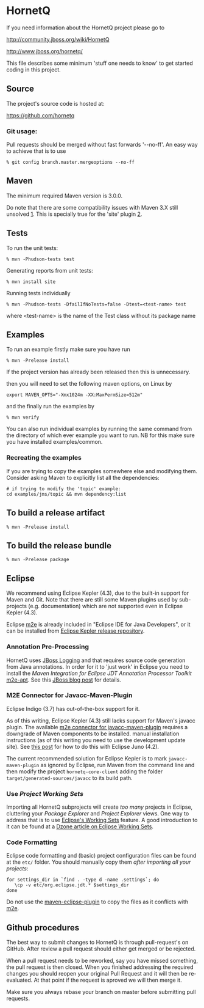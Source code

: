 # HornetQ

If you need information about the HornetQ project please go to

http://community.jboss.org/wiki/HornetQ

http://www.jboss.org/hornetq/

This file describes some minimum 'stuff one needs to know' to get
started coding in this project.

## Source

The project's source code is hosted at:

https://github.com/hornetq

### Git usage:

Pull requests should be merged without fast forwards '--no-ff'. An easy way to achieve that is to use

```% git config branch.master.mergeoptions --no-ff```

## Maven

The minimum required Maven version is 3.0.0.

Do note that there are some compatibility issues with Maven 3.X still
unsolved [1]. This is specially true for the 'site' plugin [2].

[1]: <https://cwiki.apache.org/MAVEN/maven-3x-compatibility-notes.html>
[2]: <https://cwiki.apache.org/MAVEN/maven-3x-and-site-plugin.html>

## Tests

To run the unit tests:

```% mvn -Phudson-tests test```

Generating reports from unit tests:

```% mvn install site```


Running tests individually

```% mvn -Phudson-tests -DfailIfNoTests=false -Dtest=<test-name> test ```

where &lt;test-name> is the name of the Test class without its package name


## Examples

To run an example firstly make sure you have run

```% mvn -Prelease install```

If the project version has already been released then this is unnecessary.

then you will need to set the following maven options, on Linux by

```export MAVEN_OPTS="-Xmx1024m -XX:MaxPermSize=512m"```

and the finally run the examples by

```% mvn verify```

You can also run individual examples by running the same command from the directory of which ever example you want to run.
NB for this make sure you have installed examples/common.

### Recreating the examples

If you are trying to copy the examples somewhere else and modifying them. Consider asking Maven to explicitly list all the dependencies:

```
# if trying to modify the 'topic' example:
cd examples/jms/topic && mvn dependency:list
```

## To build a release artifact

```% mvn -Prelease install```

## To build the release bundle

```% mvn -Prelease package```

## Eclipse

We recommend using Eclipse Kepler (4.3), due to the built-in support
for Maven and Git. Note that there are still some Maven plugins used
by sub-projects (e.g. documentation) which are not supported even in
Eclipse Kepler (4.3).

Eclipse [m2e] is already included in "Eclipse IDE for Java Developers", or it
can be installed from [Eclipse Kepler release repository].

[m2e]: http://eclipse.org/m2e/
[Eclipse Kepler release repository]: http://download.eclipse.org/releases/kepler

### Annotation Pre-Processing

HornetQ uses [JBoss Logging] and that requires source code generation from Java
annotations. In order for it to 'just work' in Eclipse you need to install the
_Maven Integration for Eclipse JDT Annotation Processor Toolkit_ [m2e-apt]. See
this [JBoss blog post] for details.

[JBoss Logging]: <https://community.jboss.org/wiki/JBossLoggingTooling>
[m2e-apt]: https://github.com/jbosstools/m2e-apt
[JBoss blog post]: https://community.jboss.org/en/tools/blog/2012/05/20/annotation-processing-support-in-m2e-or-m2e-apt-100-is-out

### M2E Connector for Javacc-Maven-Plugin

Eclipse Indigo (3.7) has out-of-the-box support for it.

As of this writing, Eclipse Kepler (4.3) still lacks support for
Maven's javacc plugin. The available [m2e connector for
javacc-maven-plugin] requires a downgrade of Maven components to be
installed. manual installation instructions (as of this writing you
need to use the development update site). See [this post] for how to
do this with Eclipse Juno (4.2).

The current recommended solution for Eclipse Kepler is to mark
`javacc-maven-plugin` as ignored by Eclipse, run Maven from the
command line and then modify the project `hornetq-core-client` adding
the folder `target/generated-sources/javacc` to its build path.

[m2e connector for javacc-maven-plugin]: https://github.com/objectledge/maven-extensions
[this post]:
http://dev.eclipse.org/mhonarc/lists/m2e-users/msg02725.html

### Use _Project Working Sets_

Importing all HornetQ subprojects will create _too many_ projects in Eclipse,
cluttering your _Package Explorer_ and _Project Explorer_ views. One way to address
that is to use [Eclipse's Working Sets] feature. A good introduction to it can be
found at a [Dzone article on Eclipse Working Sets].

[Eclipse's Working Sets]: http://help.eclipse.org/juno/index.jsp?topic=%2Forg.eclipse.platform.doc.user%2Fconcepts%2Fcworkset.htm
[Dzone article on Eclipse Working Sets]: http://eclipse.dzone.com/articles/categorise-projects-package

### Code Formatting

Eclipse code formatting and (basic) project configuration files can be found at
the ```etc/``` folder. You should manually copy them _after importing all your
projects_:

```
for settings_dir in `find . -type d -name .settings`; do
   \cp -v etc/org.eclipse.jdt.* $settings_dir
done
```

Do not use the [maven-eclipse-plugin] to copy the files as it conflicts with [m2e].

[maven-eclipse-plugin]: https://maven.apache.org/plugins/maven-eclipse-plugin/
[m2e]: http://eclipse.org/m2e/

## Github procedures

The best way to submit changes to HornetQ is through pull-request's on
GitHub. After review a pull request should either get merged or be
rejected.

When a pull request needs to be reworked, say you have missed
something, the pull request is then closed. When you finished
addressing the required changes you should reopen your original Pull
Request and it will then be re-evaluated. At that point if the request
is aproved we will then merge it.

Make sure you always rebase your branch on master before submitting pull requests.
